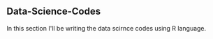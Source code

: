## Data-Science-Codes ##
In this section I'll be writing the data scirnce codes using R language.        
